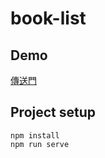 # book-list

## Demo
[傳送門](https://yoyo-checkout.github.io/books)

## Project setup
```
npm install
npm run serve
```
